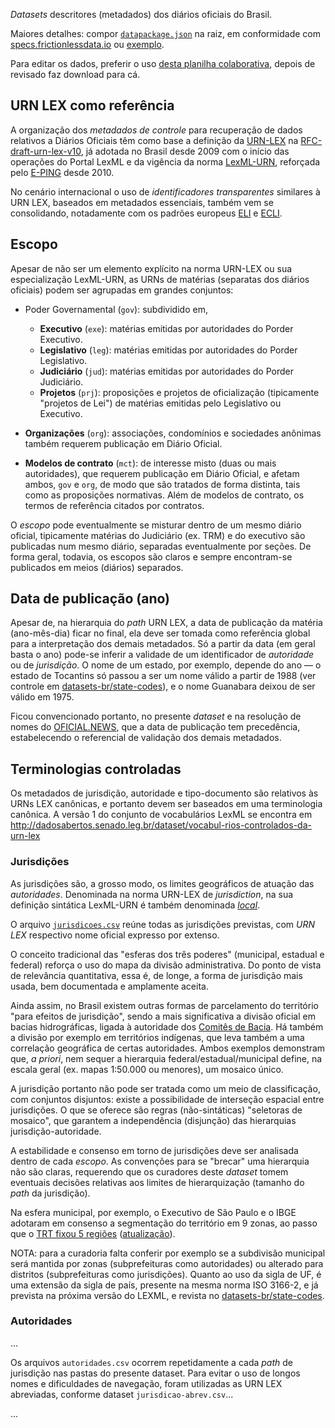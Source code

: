 *Datasets* descritores (metadados) dos diários oficiais do Brasil.

Maiores detalhes: compor [`datapackage.json`](../datapackage.json) na raiz, em conformidade com [specs.frictionlessdata.io](http://specs.frictionlessdata.io/) ou [exemplo](https://github.com/datasets-br/state-codes/blob/master/datapackage.json).

Para editar os dados, preferir o uso  [desta planilha colaborativa](https://docs.google.com/spreadsheets/d/1w9oLo9ejbOuweLrss_FddZ-ZiqYZaNJmapUF_Rk28nU/), depois de revisado faz download para cá.

## URN LEX como referência

A organização dos *metadados de controle* para recuperação de dados relativos a Diários Oficiais 
têm como base a definição da [URN-LEX](https://en.wikipedia.org/wiki/Lex_(URN)) na [RFC-draft-urn-lex-v10](https://datatracker.ietf.org/doc/draft-spinosa-urn-lex/),
já adotada no Brasil desde 2009 com o início das operações do Portal LexML e da vigência da norma [LexML-URN](http://projeto.lexml.gov.br/documentacao/Parte-2-LexML-URN.pdf), reforçada pelo [E-PING](http://eping.governoeletronico.gov.br/#p2s5) desde 2010.

No cenário internacional o uso de *identificadores transparentes* similares à  URN LEX, baseados em metadados essenciais, também vem se consolidando, notadamente com os padrões europeus [ELI](https://en.wikipedia.org/wiki/European_Legislation_Identifier) e [ECLI](https://en.wikipedia.org/wiki/European_Case_Law_Identifier).

## Escopo

Apesar de não ser um elemento explícito na norma URN-LEX ou sua especialização LexML-URN, 
as URNs de matérias (separatas dos diários oficiais) podem ser agrupadas em grandes conjuntos:

* Poder Governamental (`gov`): subdividido em,

  * **Executivo** (`exe`): matérias emitidas por autoridades do Porder Executivo.
  * **Legislativo** (`leg`): matérias emitidas por autoridades do Porder Legislativo.
  * **Judiciário** (`jud`): matérias emitidas por autoridades do Porder Judiciário.
  * **Projetos** (`prj`): proposições e projetos de oficialização (tipicamente "projetos de Lei") de matérias emitidas pelo Legislativo ou Executivo.

* **Organizações** (`org`): associações, condomínios e sociedades anônimas também requerem publicação em Diário Oficial.

* **Modelos de contrato** (`mct`): de interesse misto (duas ou mais autoridades), que requerem publicação em Diário Oficial, e afetam ambos, `gov` e `org`,   de modo que são tratados de forma distinta, tais como as proposições normativas. Além de modelos de contrato, os termos de referência citados por contratos.

O *escopo* pode eventualmente se misturar dentro de um mesmo diário oficial, tipicamente matérias do Judiciário (ex. TRM) e do executivo são publicadas num mesmo diário, 
separadas eventualmente por seções.  De forma geral, todavia, os escopos são claros e sempre encontram-se publicados em meios (diários) separados.

## Data de publicação (ano)

Apesar de, na hierarquia do *path* URN LEX, a data de publicação da matéria (ano-mês-dia) ficar no final,  ela deve ser tomada como referência global para a interpretação dos demais metadados. 
Só a partir da data (em geral basta o ano) pode-se inferir a validade de um identificador de *autoridade* ou de *jurisdição*. O nome de um estado, por exemplo, depende do ano &mdash; o estado de Tocantins só passou a ser um nome válido a partir de 1988 (ver controle em [datasets-br/state-codes](https://github.com/datasets-br/state-codes/blob/master/data/br-state-codes.csv)), e o nome Guanabara deixou de ser válido em 1975.

Ficou convencionado portanto, no presente *dataset* e na resolução de nomes do [OFICIAL.NEWS](https://github.com/okfn-brasil/oficial.news), que a data de publicação tem precedência, estabelecendo o referencial de validação dos demais metadados.

## Terminologias controladas
Os metadados de jurisdição, autoridade e tipo-documento são relativos às URNs LEX canônicas, e portanto devem ser baseados em uma terminologia canônica. A versão 1 do conjunto de vocabulários LexML se encontra em http://dadosabertos.senado.leg.br/dataset/vocabul-rios-controlados-da-urn-lex 

### Jurisdições

As jurisdições são, a grosso modo, os limites geográficos de atuação das *autoridades*. 
Denominada na norma URN-LEX de *jurisdiction*, na sua definição sintática LexML-URN 
é também denominada [*local*](http://okfn-brasil.github.io/getlex/lexBr/#local).

O arquivo [`jurisdicoes.csv`](jurisdicoes.csv) reúne todas as jurisdições previstas, com *URN LEX* respectivo nome oficial expresso por extenso.

O conceito tradicional das "esferas dos três poderes" (municipal, estadual e federal) reforça o uso 
do mapa  da divisão administrativa. Do ponto de vista de relevância quantitativa, essa é, de longe, 
a forma de jurisdição mais usada, bem documentada e amplamente aceita.

Ainda assim, no Brasil existem outras formas de parcelamento do território "para efeitos de jurisdição",
sendo a mais significativa a divisão oficial em bacias hidrográficas, ligada à autoridade dos [Comitês de Bacia](http://www.cbh.gov.br/). 
Há também a divisão por exemplo em territórios indígenas, que leva também a uma correlação geográfica de certas autoridades. 
Ambos exemplos demonstram que, *a priori*, nem sequer a hierarquia federal/estadual/municipal define, 
na escala geral (ex. mapas 1:50.000 ou menores), um mosaico único.  

A jurisdição portanto não pode ser tratada como um meio de classificação, com conjuntos disjuntos: existe a possibilidade 
de interseção espacial entre jurisdições. O que se oferece são regras (não-sintáticas)  "seletoras de mosaico", 
que garantem a independência (disjunção) das hierarquias jurisdição-autoridade. 

A estabilidade e consenso em torno de jurisdições deve ser analisada dentro de cada _escopo_. 
As convenções para se "brecar" uma hierarquia não são claras, 
requerendo que os curadores deste *dataset* tomem eventuais decisões relativas aos limites de hierarquização (tamanho do _path_ da jurisdição). 

Na esfera municipal, por exemplo, o Executivo de São Paulo e o IBGE adotaram em consenso a segmentação do território em 9 zonas, 
ao passo que o [TRT fixou 5 regiões](http://trt2.jus.br/indice-noticias-em-destaque/2320-trt-2-desenvolve-projeto-para-divisao-da-jurisdicao-de-sao-paulo) ([atualização](https://trt-2.jusbrasil.com.br/noticias/100378222/trt-2-desenvolve-projeto-para-divisao-da-jurisdicao-do-municipio-de-sao-paulo)).

NOTA: para a curadoria falta conferir por exemplo se a subdivisão municipal será mantida por zonas (subprefeituras como autoridades) ou alterado para distritos (subprefeituras como jurisdições). Quanto ao uso da sigla de UF, é uma extensão da sigla de país, presente na mesma norma ISO 3166-2, e já prevista na próxima versão do LEXML, e revista no [datasets-br/state-codes](https://github.com/datasets-br/state-codes).

### Autoridades

...

Os arquivos `autoridades.csv` ocorrem repetidamente a cada _path_ de jurisdição nas pastas do presente dataset. 
Para evitar o uso de longos nomes e dificuldades de navegação, foram utilizadas as URN LEX abreviadas, conforme dataset `jurisdicao-abrev.csv`...

...
